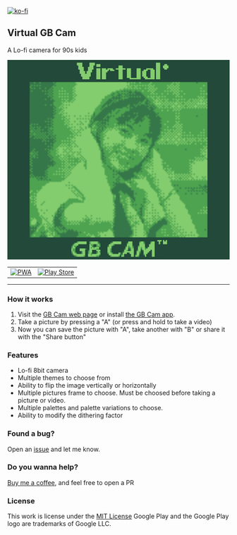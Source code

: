[![ko-fi](https://ko-fi.com/img/githubbutton_sm.svg)](https://ko-fi.com/Y8Y43D7I3)

## Virtual GB Cam

A Lo-fi camera for 90s kids

![GBCam](https://github.com/oscarrc/gbcam/blob/master/public/assets/snapshot.png?raw=true "Virtual GB Cam")

<table>
  <tr>
    <td align="center">
      <a href="https://gbcam.oscarrc.me" target="_BLANK">
      <img width="175" src="https://user-images.githubusercontent.com/3104648/28969264-d14f6178-791b-11e7-9399-e7820d6aaa39.png" alt="PWA"></a>
    </td>
    <td align="center">
       <a href="https://play.google.com/store/apps/details?id=me.oscarrc.gbcam.twa" target="_BLANK"><img width="200" src="https://play.google.com/intl/en_us/badges/static/images/badges/en_badge_web_generic.png" alt="Play Store"/></a>
    </td>
  </tr>
</table>

---

### How it works

1. Visit the [GB Cam web page](https://gbcam.oscarrc.me) or install [the GB Cam app](https://play.google.com/store/apps/details?id=me.oscarrc.gbcam.twa).
2. Take a picture by pressing a "A" (or press and hold to take a video)
3. Now you can save the picture with "A", take another with "B" or share it with the "Share button"

### Features

* Lo-fi 8bit camera
* Multiple themes to choose from
* Ability to flip the image vertically or horizontally
* Multiple pictures frame to choose. Must be choosed before taking a picture or video.
* Multiple palettes and palette variations to choose.
* Ability to modify the dithering factor

### Found a bug?

Open an [issue](https://github.com/oscarrc/gbcam/issues) and let me know.

### Do you wanna help?

[Buy me a coffee](https://ko-fi.com/Y8Y43D7I3), and feel free to open a PR

### License

This work is license under the [MIT License](https://github.com/oscarrc/gbcam/blob/master/LICENSE)
Google Play and the Google Play logo are trademarks of Google LLC.

